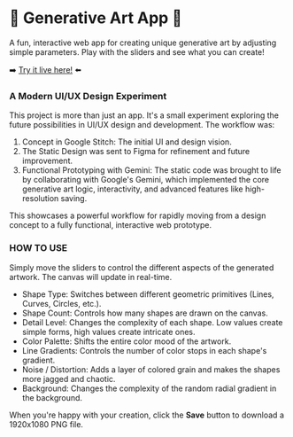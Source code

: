 # 🎨 Generative Art App 🎨 #

A fun, interactive web app for creating unique generative art by adjusting simple parameters. Play with the sliders and see what you can create!

➡️ [Try it live here!](https://cmonteiroart.github.io/generative-art-app/#) ⬅️

### A Modern UI/UX Design Experiment ###

This project is more than just an app. It's a small experiment exploring the future possibilities in UI/UX design and development. The workflow was:

1.  Concept in Google Stitch: The initial UI and design vision.
2.  The Static Design was sent to Figma for refinement and future improvement.
3.  Functional Prototyping with Gemini: The static code was brought to life by collaborating with Google's Gemini, which implemented the core generative art logic, interactivity, and advanced features like high-resolution saving.

This showcases a powerful workflow for rapidly moving from a design concept to a fully functional, interactive web prototype.

### HOW TO USE ###

Simply move the sliders to control the different aspects of the generated artwork. The canvas will update in real-time.

*   Shape Type: Switches between different geometric primitives (Lines, Curves, Circles, etc.).
*   Shape Count: Controls how many shapes are drawn on the canvas.
*   Detail Level: Changes the complexity of each shape. Low values create simple forms, high values create intricate ones.
*   Color Palette: Shifts the entire color mood of the artwork.
*   Line Gradients: Controls the number of color stops in each shape's gradient.
*   Noise / Distortion: Adds a layer of colored grain and makes the shapes more jagged and chaotic.
*   Background: Changes the complexity of the random radial gradient in the background.

When you're happy with your creation, click the **Save** button to download a 1920x1080 PNG file.

